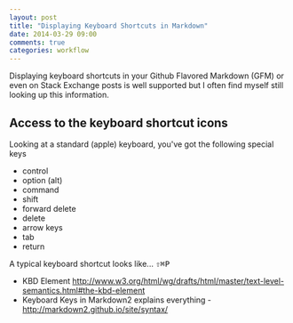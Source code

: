 ```yaml
---
layout: post
title: "Displaying Keyboard Shortcuts in Markdown"
date: 2014-03-29 09:00
comments: true
categories: workflow
---
```


Displaying keyboard shortcuts in your Github Flavored Markdown (GFM) or even on Stack Exchange posts is well supported but I often find myself still looking up this information. 

## Access to the keyboard shortcut icons

Looking at a standard (apple) keyboard, you've got the following special keys

- control
- option (alt)
- command
- shift
- forward delete
- delete
- arrow keys
- tab
- return



A typical keyboard shortcut looks like... <kbd>⇧⌘P</kbd>

- KBD Element http://www.w3.org/html/wg/drafts/html/master/text-level-semantics.html#the-kbd-element
- Keyboard Keys in Markdown2 explains everything - http://markdown2.github.io/site/syntax/
